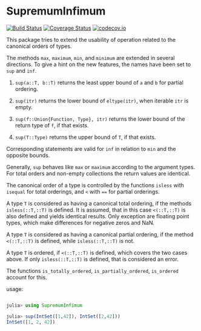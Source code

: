 # SupremumInfimum

[![Build Status](https://travis-ci.org/KlausC/SupremumInfimum.jl.svg?branch=master)](https://travis-ci.org/KlausC/SupremumInfimum.jl)
[![Coverage Status](https://coveralls.io/repos/KlausC/SupremumInfimum.jl/badge.svg?branch=master&service=github)](https://coveralls.io/github/KlausC/SupremumInfimum.jl?branch=master)
[![codecov.io](http://codecov.io/github/KlausC/SupremumInfimum.jl/coverage.svg?branch=master)](http://codecov.io/github/KlausC/SupremumInfimum.jl?branch=master)

This package tries to extend the usability of operation related to the canonical orders of types.

The methods `max`, `maximum`, `min`, and `minimum` are extended in several directions.
To give a hint on the new features, the names have been set to `sup` and `inf`.

1. `sup(a::T, b::T)` returns the least upper bound of `a` and `b` for partial ordering.

2. `sup(itr)` returns the lower bound of `eltype(itr)`, when iterable `itr` is empty.

3. `sup(f::Union{Function, Type}, itr)` returns the lower bound of the return type of `f`, if that exists.  

4. `sup(T::Type)` returns the upper bound of `T`, if that exists.


Corresponding statements are valid for `inf` in relation to `min` and the opposite bounds.

Generally, `sup` behaves like `max` or `maximum` according to the argument types. For total orders and non-empty collections the return values are identical.

The canonical order of a type is controlled by the functions
`isless` with `isequal` for total orderings, and `<` with `==` for partial orderings.

A type `T` is considered as having a canonical total ordering, if the methods `isless(::T,::T)`
is defined. It is assumed, that in this case `<(::T,::T)` is also defined and yields
identical results. Only exception are floating point types, which make differences for
negative zeros and NaN.

A type `T` is considered as having a canonical partial ordering, if the method `<(::T,::T)`
is defined, while `isless(::T,::T)` is not.

A type `T` is ordered, if `<(::T,::T)` is defined, which covers the two cases above.
If only `isless(::T,::T)` is defined, that is considered an error.

The functions `is_totally_ordered`, `is_partially_ordered`, `is_ordered` account for this.

usage:
```jl

julia> using SupremumInfimum

julia> sup(IntSet([1,42]), IntSet([2,42]))
IntSet([1, 2, 42])
```



